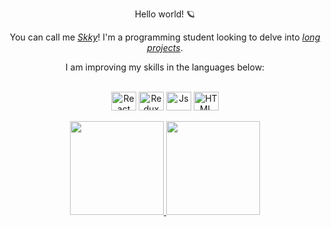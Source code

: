   <p align="center">Hello world! 🪐</p>
  <p align="center">You can call me <a href="https://www.linkedin.com/in/edududuribeiro/"><i>Skky</i></a>! I'm a programming student looking to delve into <a href="https://github.com/projectskky"><i>long projects</i></a>.</p>
  <p align="center">I am improving my skills in the languages below:</p\>
  
  <div align="center" valign="top"><br>
  <img align="center" alt="React" height="30" width="40" src="https://cdn.jsdelivr.net/gh/devicons/devicon/icons/java/java-original-wordmark.svg">
  <img align="center" alt="Redux" height="30" width="40" src="https://cdn.jsdelivr.net/gh/devicons/devicon/icons/python/python-original-wordmark.svg">
  <img align="center" alt="Js" height="30" width="40" src="https://cdn.jsdelivr.net/gh/devicons/devicon/icons/lua/lua-plain-wordmark.svg">
  <img align="center" alt="HTML" height="30" width="40" src="https://cdn.jsdelivr.net/gh/devicons/devicon/icons/html5/html5-original-wordmark.svg">
</div><br>

<div align="center">
  <a href="https://github.com/projectskky">
    <img height="150em" src="https://github-readme-stats.vercel.app/api?username=projectskky&count_private=true&include_all_commits=true&show_icons=true&theme=dracula&hide_border=false&show_owner=true"/>
    <img height="150em" src="https://github-readme-stats.vercel.app/api/top-langs/?username=projectskky&theme=dracula&hide_border=false&&layout=compact"/>
  </a>
</div>
